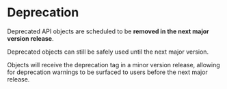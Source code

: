 # Deprecation

Deprecated API objects are scheduled to be **removed in the next major version release**.

Deprecated objects can still be safely used until the next major version.

Objects will receive the deprecation tag in a minor version release,
allowing for deprecation warnings to be surfaced to users before the next major release.
